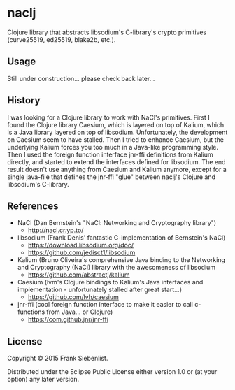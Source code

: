 # naclj

Clojure library that abstracts libsodium's C-library's crypto primitives (curve25519, ed25519, blake2b, etc.).

## Usage

Still under construction... please check back later...

## History

I was looking for a Clojure library to work with NaCl's primitives. First I found the Clojure library Caesium, which is layered on top of Kalium, which is a Java library layered on top of libsodium.
Unfortunately, the development on Caesium seem to have stalled. Then I tried to enhance Caesium, but the underlying Kalium forces you too much in a Java-like programming style. Then I used the foreign function interface jnr-ffi definitions from Kalium directly, and started to extend the interfaces defined for libsodium. The end result doesn't use anything from Caesium and Kalium anymore, except for a single java-file that defines the jnr-ffi "glue" between  naclj's Clojure and libsodium's C-library.

## References

* NaCl (Dan Bernstein's "NaCl: Networking and Cryptography library")
  * http://nacl.cr.yp.to/
* libsodium (Frank Denis' fantastic C-implementation of Bernstein's NaCl)
  * https://download.libsodium.org/doc/
  * https://github.com/jedisct1/libsodium
* Kalium (Bruno Oliveira's comprehensive Java binding to the Networking and Cryptography (NaCl) library with the awesomeness of libsodium
  * https://github.com/abstractj/kalium
* Caesium (lvm's Clojure bindings to Kalium's Java interfaces and implementation - unfortunately stalled after great start...)
  * https://github.com/lvh/caesium
* jnr-ffi (cool foreign function interface to make it easier to call c-functions from Java... or Clojure)
  * https://com.github.jnr/jnr-ffi
        
        
## License

Copyright © 2015 Frank Siebenlist.

Distributed under the Eclipse Public License either version 1.0 or (at
your option) any later version.
